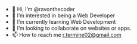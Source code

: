 - 👋 Hi, I’m @ravonthecoder
- 👀 I’m interested in being a Web Developer
- 🌱 I’m currently learning Web Development
- 💞️ I’m looking to collaborate on websites or apps.
- 📫 How to reach me r.termine02@gmail.com

<!---
ravonthecoder/ravonthecoder is a ✨ special ✨ repository because its `README.md` (this file) appears on your GitHub profile.
You can click the Preview link to take a look at your changes.
--->

